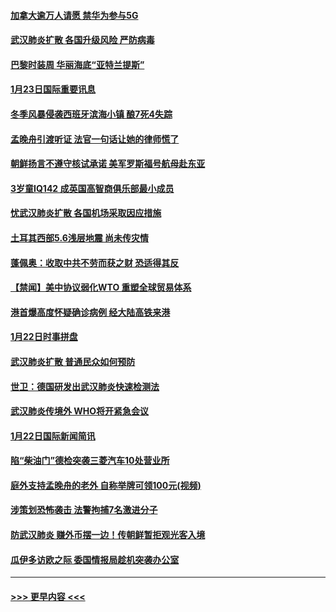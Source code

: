 #### [加拿大逾万人请愿 禁华为参与5G](../pages/prog202/a102759553.md?t=01240633) 
#### [武汉肺炎扩散 各国升级风险 严防病毒](../pages/prog202/a102759400.md?t=01240633) 
#### [巴黎时装周 华丽海底“亚特兰提斯”](../pages/prog202/a102759217.md?t=01240633) 
#### [1月23日国际重要讯息](../pages/prog202/a102759199.md?t=01240633) 
#### [冬季风暴侵袭西班牙滨海小镇 酿7死4失踪](../pages/prog202/a102759119.md?t=01240633) 
#### [孟晚舟引渡听证 法官一句话让她的律师慌了](../pages/prog202/a102759060.md?t=01240633) 
#### [朝鲜扬言不遵守核试承诺 美军罗斯福号航母赴东亚](../pages/prog202/a102759001.md?t=01240633) 
#### [3岁童IQ142 成英国高智商俱乐部最小成员](../pages/prog202/a102758990.md?t=01240633) 
#### [忧武汉肺炎扩散 各国机场采取因应措施](../pages/prog202/a102758911.md?t=01240633) 
#### [土耳其西部5.6浅层地震 尚未传灾情](../pages/prog202/a102758903.md?t=01240633) 
#### [蓬佩奥：收取中共不劳而获之财 恐适得其反](../pages/prog202/a102758889.md?t=01240633) 
#### [【禁闻】美中协议弱化WTO 重塑全球贸易体系](../pages/prog202/a102758790.md?t=01240633) 
#### [港首爆高度怀疑确诊病例 经大陆高铁来港](../pages/prog202/a102758613.md?t=01240633) 
#### [1月22日时事拼盘](../pages/prog202/a102758615.md?t=01240633) 
#### [武汉肺炎扩散 普通民众如何预防](../pages/prog202/a102758504.md?t=01240633) 
#### [世卫：德国研发出武汉肺炎快速检测法](../pages/prog202/a102758495.md?t=01240633) 
#### [武汉肺炎传境外 WHO将开紧急会议](../pages/prog202/a102758437.md?t=01240633) 
#### [1月22日国际新闻简讯](../pages/prog202/a102758231.md?t=01240633) 
#### [陷“柴油门”德检突袭三菱汽车10处营业所](../pages/prog202/a102758165.md?t=01240633) 
#### [庭外支持孟晚舟的老外 自称举牌可领100元(视频)](../pages/prog202/a102758092.md?t=01240633) 
#### [涉策划恐怖袭击 法警拘捕7名激进分子](../pages/prog202/a102758069.md?t=01240633) 
#### [防武汉肺炎 赚外币摆一边！传朝鲜暂拒观光客入境](../pages/prog202/a102758019.md?t=01240633) 
#### [瓜伊多访欧之际 委国情报局趁机突袭办公室](../pages/prog202/a102757999.md?t=01240633) 

----
#### [ >>> 更早内容 <<< ](../indexes/prog202-earlier.md)
